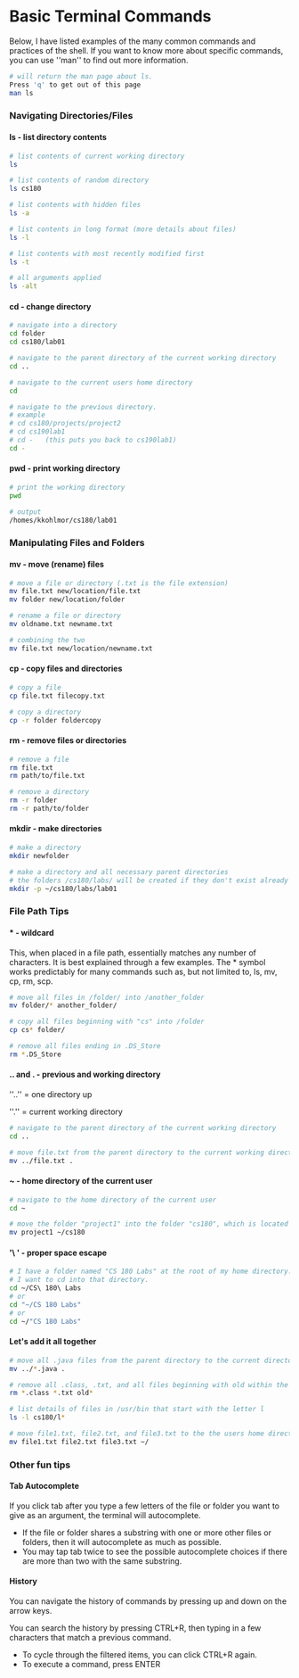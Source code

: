 # Basic Terminal Commands #

Below, I have listed examples of the many common commands and practices of the
shell. If you want to know more about specific commands, you can use ''man'' to
find out more information.


```bash
# will return the man page about ls.
Press 'q' to get out of this page
man ls
```

### Navigating Directories/Files ###

#### ls - list directory contents ####

```bash
# list contents of current working directory
ls

# list contents of random directory
ls cs180

# list contents with hidden files
ls -a

# list contents in long format (more details about files)
ls -l

# list contents with most recently modified first
ls -t

# all arguments applied
ls -alt
```

#### cd - change directory ####

```bash
# navigate into a directory
cd folder
cd cs180/lab01

# navigate to the parent directory of the current working directory
cd ..

# navigate to the current users home directory
cd

# navigate to the previous directory.
# example
# cd cs180/projects/project2
# cd cs190lab1
# cd -   (this puts you back to cs190lab1)
cd -
```

#### pwd - print working directory ####

```bash
# print the working directory
pwd

# output
/homes/kkohlmor/cs180/lab01
```

### Manipulating Files and Folders ###
#### mv - move (rename) files ####

```bash
# move a file or directory (.txt is the file extension)
mv file.txt new/location/file.txt
mv folder new/location/folder

# rename a file or directory
mv oldname.txt newname.txt

# combining the two
mv file.txt new/location/newname.txt
```

#### cp - copy files and directories ####
```bash
# copy a file
cp file.txt filecopy.txt

# copy a directory
cp -r folder foldercopy
```

#### rm - remove files or directories ####

```bash
# remove a file
rm file.txt
rm path/to/file.txt

# remove a directory
rm -r folder
rm -r path/to/folder
```

#### mkdir - make directories ####

```bash
# make a directory
mkdir newfolder

# make a directory and all necessary parent directories
# the folders /cs180/labs/ will be created if they don't exist already
mkdir -p ~/cs180/labs/lab01
```

### File Path Tips ###
#### * - wildcard ####
This, when placed in a file path, essentially matches any number of characters. It is best explained through a few examples. The * symbol works predictably for many commands such as, but not limited to, ls, mv, cp, rm, scp.

```bash
# move all files in /folder/ into /another_folder
mv folder/* another_folder/

# copy all files beginning with "cs" into /folder
cp cs* folder/

# remove all files ending in .DS_Store
rm *.DS_Store
```

#### .. and . - previous and working directory  ####

''..'' = one directory up

''.'' = current working directory

```bash
# navigate to the parent directory of the current working directory
cd ..

# move file.txt from the parent directory to the current working directory
mv ../file.txt .
```

#### ~ - home directory of the current user  ####

```bash
# navigate to the home directory of the current user
cd ~

# move the folder "project1" into the folder "cs180", which is located at the root of the user's home directory
mv project1 ~/cs180
```

#### '\ ' - proper space escape ####

```bash
# I have a folder named "CS 180 Labs" at the root of my home directory.
# I want to cd into that directory.
cd ~/CS\ 180\ Labs
# or
cd "~/CS 180 Labs"
# or
cd ~/"CS 180 Labs"
```


#### Let's add it all together ####
```bash
# move all .java files from the parent directory to the current directory
mv ../*.java .

# remove all .class, .txt, and all files beginning with old within the current directory
rm *.class *.txt old*

# list details of files in /usr/bin that start with the letter l
ls -l cs180/l*

# move file1.txt, file2.txt, and file3.txt to the the users home directory
mv file1.txt file2.txt file3.txt ~/
```


### Other fun tips ###

#### Tab Autocomplete ####
If you click tab after you type a few letters of the file or folder you want to give as an argument, the terminal will autocomplete.

- If the file or folder shares a substring with one or more other files or folders, then it will autocomplete as much as possible.
- You may tap tab twice to see the possible autocomplete choices if there are more than two with the same substring.

#### History ####
You can navigate the history of commands by pressing up and down on the arrow keys.

You can search the history by pressing CTRL+R, then typing in a few characters that match a previous command.

- To cycle through the filtered items, you can click CTRL+R again.
- To execute a command, press ENTER
